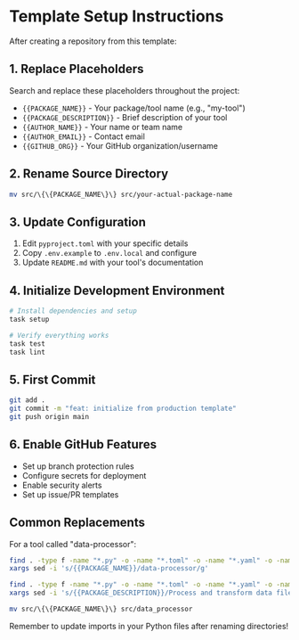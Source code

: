 # Template Setup Instructions

After creating a repository from this template:

## 1. Replace Placeholders

Search and replace these placeholders throughout the project:

- `{{PACKAGE_NAME}}` - Your package/tool name (e.g., "my-tool")
- `{{PACKAGE_DESCRIPTION}}` - Brief description of your tool
- `{{AUTHOR_NAME}}` - Your name or team name
- `{{AUTHOR_EMAIL}}` - Contact email
- `{{GITHUB_ORG}}` - Your GitHub organization/username

## 2. Rename Source Directory

```bash
mv src/\{\{PACKAGE_NAME\}\} src/your-actual-package-name
```

## 3. Update Configuration

1. Edit `pyproject.toml` with your specific details
2. Copy `.env.example` to `.env.local` and configure
3. Update `README.md` with your tool's documentation

## 4. Initialize Development Environment

```bash
# Install dependencies and setup
task setup

# Verify everything works
task test
task lint
```

## 5. First Commit

```bash
git add .
git commit -m "feat: initialize from production template"
git push origin main
```

## 6. Enable GitHub Features

- Set up branch protection rules
- Configure secrets for deployment
- Enable security alerts
- Set up issue/PR templates

## Common Replacements

For a tool called "data-processor":

```bash
find . -type f -name "*.py" -o -name "*.toml" -o -name "*.yaml" -o -name "*.md" | \
xargs sed -i 's/{{PACKAGE_NAME}}/data-processor/g'

find . -type f -name "*.py" -o -name "*.toml" -o -name "*.yaml" -o -name "*.md" | \
xargs sed -i 's/{{PACKAGE_DESCRIPTION}}/Process and transform data files/g'

mv src/\{\{PACKAGE_NAME\}\} src/data_processor
```

Remember to update imports in your Python files after renaming directories!
